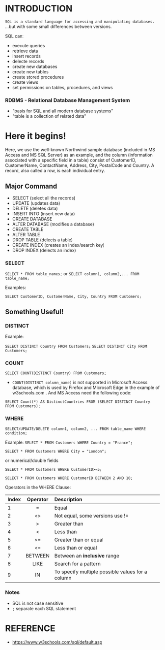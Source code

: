 # INTRODUCTION

`SQL is a standard language for accessing and manipulating databases.`
	...but with some small differences between versions.

SQL can:
- execute queries
- retrieve data
- insert records
- delecte records
- create new databases
- create new tables 
- create stored procedures
- create views
- set permissions on tables, procedures, and views

### RDBMS - Relational Database Management System
- "basis for SQL and all modern database systems"
- "table is a collection of related data"

# Here it begins!

Here, we use the well-known Northwind sample database (included in MS Access and MS SQL Server) as an example, and the column (information associated with a specific field in a table) consist of CustomerID, CustomerName, ContactName, Address, City, PostalCode and Country. A record, also called a row, is each individual entry.

## Major Command

- SELECT (select all the records)
- UPDATE (updates data)
- DELETE (deletes data)
- INSERT INTO (insert new data)
- CREATE DATABASE 
- ALTER DATABASE (modifies a database)
- CREATE TABLE
- ALTER TABLE
- DROP TABLE (delects a table)
- CREATE INDEX (creates an index/search key)
- DROP INDEX (delects an index)


### SELECT
`SELECT * FROM table_names;` 
or 
`SELECT column1, column2,...
FROM table_name;`


Examples:

`SELECT CustomerID, CustomerName, City, Country
FROM Customers;`


## Something Useful!

### DISTINCT

Example:

`SELECT DISTINCT Country FROM Customers;`
`SELECT DISTINCT City FROM Customers;`

### COUNT

`SELECT COUNT(DISTINCT Country) FROM Customers;`

* `COUNT(DISTINCT column_name)` is not supported in Microsoft Access database, which is used by Firefox and Microsoft Edge in the example of w3schools.com . And MS Access need the following code:

`SELECT Count(*) AS DistinctCountries
FROM (SELECT DISTINCT Country FROM Customers); `


### WHERE 

`SELECT/UPDATE/DELETE column1, column2, ...
FROM table_name
WHERE condition;`

Example:
`SELECT * FROM Customers
WHERE Country = "France";`

`SELECT * FROM Customers
WHERE City = "London";`

or numerical/double fields

`SELECT * FROM Customers
WHERE CustomerID>=5;`

`SELECT * FROM Customers
WHERE CustomerID BETWEEN 2 AND 10;`


Operators in the WHERE Clause:

Index | Operator | Description
--- | :---:| :---
1|= | Equal
2|<>| Not equal, some versions use !=
3|>| Greater than
4|< | Less than
5|>=| Greater than or equal
6|<=| Less than or equal
7|BETWEEN| Between an **inclusive** range
8|LIKE |Search for a pattern
9|IN | To specify multiple possible values for a column 



### Notes

- SQL is not case sensitive
- `;` separate each SQL statement



# REFERENCE
- https://www.w3schools.com/sql/default.asp













